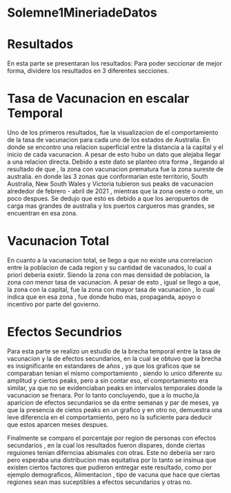 # Solemne1MineriadeDatos
# Resultados
En esta parte se presentaran los resultados:
Para poder seccionar de mejor forma, dividere los resultados en 3 diferentes secciones.


# Tasa de Vacunacion en escalar Temporal

Uno de los primeros resultados, fue la visualizacion de el comportamiento de la tasa de vacunacion para cada uno de los estados de Australia.
En donde se encontro una relacion superficial entre la distancia a la capital y el inicio de cada vacunacion. A pesar de esto hubo un dato que alejaba llegar a una relacion directa.
Debido a este dato se planteo otra forma , llegando al resultado de que , la zona con vacunacion prematura fue la zona sureste de australia.
en donde las 3 zonas que conformarian este territorio, South Australia, New South Wales y Victoria tubieron sus peaks de vacunacion alrededor de febrero - abril de 2021 , mientras que la zona oeste o norte, un poco despues.
Se dedujo que esto es debido a que los aeropuertos de carga mas grandes de australia y los puertos cargueros mas grandes, se encuentran en esa zona.

# Vacunacion Total 
En cuanto a la vacunacion total, se llego a que no existe una correlacion entre la poblacion de cada region y su cantidad de vacunados, lo cual a priori deberia existir.
Siendo la zona con mas densidad de poblacion, la zona con menor tasa de vacunacion.
A pesar de esto , igual se llego a que, la zona con la capital, fue la zona con mayor tasa de vacunacion , lo cual indica que en esa zona , fue donde hubo mas, propaganda, apoyo o incentivo por parte del govierno.

# Efectos Secundrios

Para esta parte se realizo un estudio de la brecha temporal entre la tasa de vacunacion y la de efectos secundarios, en la cual se obtuvo que la brecha es insignificante en estandares de años , ya que los graficos que se comparaban tenian el mismo comportamiento , siendo lo unico diferente su amplitud y ciertos peaks, pero a sin contar eso, el comportamiento era similar, ya que no se evidenciaban peaks en intervalos temporales donde la vacunacion se frenara.
Por lo tanto concluyendo, que a lo mucho,la aparicion de efectos secundarios se da entre semanas y par de meses, ya que la presencia de cietos peaks en un grafico y en otro no, demuestra una leve diferencia en el comportamiento, pero no la suficiente para deducir que estos aparcen meses despues.

Finalmente se comparo el porcentaje por region de personas con efectos secundarios , en la cual los resultados fueron dispares, donde ciertas reguiones tenian diferncias abismales con otras. 
Este no deberia ser raro pero esperaba una distribucion mas equitativa por lo tanto se insinua que existen ciertos factores que pudieron entregar este resultado, como por ejemplo demograficos, Alimentacion , tipo de vacuna que hace que ciertas regiones sean mas suceptibles a efectos secundarios y otras no.
